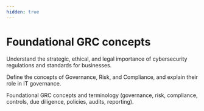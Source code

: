 ```yaml
---
hidden: true
---
```


# Foundational GRC concepts

Understand the strategic, ethical, and legal importance of cybersecurity regulations and standards for businesses.

Define the concepts of Governance, Risk, and Compliance, and explain their role in IT governance.

Foundational GRC concepts and terminology (governance, risk, compliance, controls, due diligence, policies, audits, reporting).
